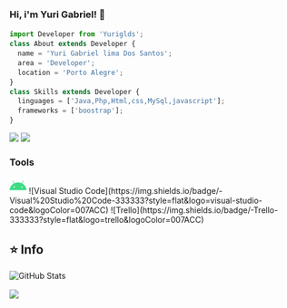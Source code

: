 ### Hi, i'm Yuri Gabriel! 👋


```js
import Developer from 'Yuriglds';
class About extends Developer {
  name = 'Yuri Gabriel lima Dos Santos';
  area = 'Developer';
  location = 'Porto Alegre';
}
class Skills extends Developer {
  linguages = ['Java,Php,Html,css,MySql,javascript'];
  frameworks = ['boostrap'];
}
```

<p align="left">

  <a href="https://www.linkedin.com/in/yuriglds/" alt="Linkedin">
  <img src="https://img.shields.io/badge/-Linkedin-0e76a8?style=flat-square&logo=Linkedin&logoColor=white&link="https://www.linkedin.com/in/yuriglds/" /></a>
  
  <a href="https://www.instagram.com/yuriglds/" alt="Instagram">
  <img src="https://img.shields.io/badge/-Instagram-DF0174?style=flatsquare&labelColor=DF0174&logo=instagram&logoColor=white&link="https://www.instagram.com/yuriglds/"/></a>
</p>  

<h3>Tools</h3>
<code><img height="30" src="https://raw.githubusercontent.com/github/explore/80688e429a7d4ef2fca1e82350fe8e3517d3494d/topics/android/android.png"></code>
![Visual Studio Code](https://img.shields.io/badge/-Visual%20Studio%20Code-333333?style=flat&logo=visual-studio-code&logoColor=007ACC)
![Trello](https://img.shields.io/badge/-Trello-333333?style=flat&logo=trello&logoColor=007ACC)

## ⭐ Info
![GitHub Stats](https://github-readme-stats.vercel.app/api?username=pmarcelojr&show_icons=true)

<a href="https://github.com/Gurupreet">
  <img align="center" src="https://github-readme-stats.vercel.app/api/top-langs/?username=vanessaswerts&theme=dracula&hide_langs_below=1" />
</a>

